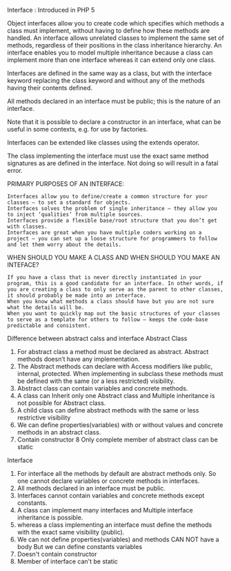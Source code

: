 Interface :
Introduced in PHP 5

Object interfaces allow you to create code which specifies which methods a class must implement, without having to define how these methods are handled. 
An interface allows unrelated classes to implement the same set of methods, regardless of their positions in the class inheritance hierarchy.
An interface enables you to model multiple inheritance because a class can implement more than one interface whereas it can extend only one class.

 Interfaces are defined in the same way as a class, but with the interface keyword replacing the class keyword and without any of the methods having their contents defined.

All methods declared in an interface must be public; this is the nature of an interface.

Note that it is possible to declare a constructor in an interface, what can be useful in some contexts, e.g. for use by factories. 

 Interfaces can be extended like classes using the extends operator. 
 
 The class implementing the interface must use the exact same method signatures as are defined in the interface. Not doing so will result in a fatal error. 
 
PRIMARY PURPOSES OF AN INTERFACE:

    Interfaces allow you to define/create a common structure for your classes – to set a standard for objects.
    Interfaces solves the problem of single inheritance – they allow you to inject ‘qualities’ from multiple sources.
    Interfaces provide a flexible base/root structure that you don’t get with classes.
    Interfaces are great when you have multiple coders working on a project – you can set up a loose structure for programmers to follow and let them worry about the details.

WHEN SHOULD YOU MAKE A CLASS AND WHEN SHOULD YOU MAKE AN INTEFACE?

    If you have a class that is never directly instantiated in your program, this is a good candidate for an interface. In other words, if you are creating a class to only serve as the parent to other classes, it should probably be made into an interface.
    When you know what methods a class should have but you are not sure what the details will be.
    When you want to quickly map out the basic structures of your classes to serve as a template for others to follow – keeps the code-base predictable and consistent.
    
    
Difference between abstract calss and interface
Abstract Class
1. For abstract class a method must be declared as abstract. Abstract methods doesn’t have any implementation.
2. The Abstract methods can declare with Access modifiers like public, internal, protected. When implementing in subclass these methods must be defined with the same (or a less restricted) visibility.
3. Abstract class can contain variables and concrete methods.
4. A class can Inherit only one Abstract class and Multiple inheritance is not possible for Abstract class.
5. A child class can define abstract methods with the same or less restrictive visibility
6. We can define properties(variables) with or without values and concrete methods in an abstract class.
7. Contain constructor
8 Only complete member of abstract class can be static

Interface 
1. For interface all the methods by default are abstract methods only. So one cannot declare variables or concrete methods in interfaces.
2. All methods declared in an interface must be public.
3. Interfaces cannot contain variables and concrete methods except constants.
4. A class can implement many interfaces and Multiple interface inheritance is possible.
5. whereas a class implementing an interface must define the methods with the exact same visibility (public).
6. We can not define properties(variables) and methods CAN NOT have a body But we can define constants variables
7. Doesn't contain constructor
8. Member of interface can't be static 

    
 

